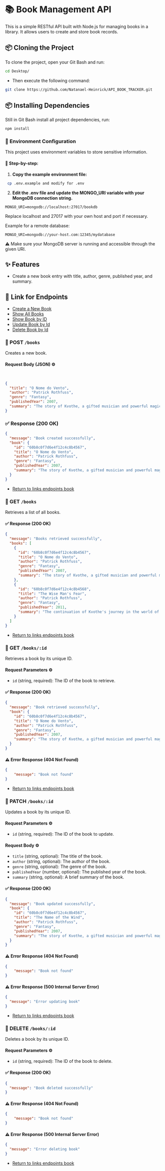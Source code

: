 
# 📚 Book Management API

This is a simple RESTful API built with Node.js for managing books in a library. It allows users to create and store book records.


## 📦  Cloning the Project

To clone the project, open your Git Bash and run:

```bash
cd Desktop/
``` 

- Then execute the following command:

```bash
git clone https://github.com/Natanael-Heinrick/API_BOOK_TRACKER.git
```

## 📦 Installing Dependencies

Still in Git Bash install all project dependencies, run:

```bash
npm install
```

### 🔐 Environment Configuration

This project uses environment variables to store sensitive information.

#### 📝 Step-by-step:

1. **Copy the example environment file:**

```bash
 cp .env.example and modify for .env
```

2. **Edit the .env file and update the MONGO_URI variable with your MongoDB connection string.**

```env
MONGO_URI=mongodb://localhost:27017/bookdb
```

Replace localhost and 27017 with your own host and port if necessary.

Example for a remote database:

```env
MONGO_URI=mongodb://your-host.com:12345/mydatabase
```

⚠️ Make sure your MongoDB server is running and accessible through the given URI.

## ✨ Features

- Create a new book entry with title, author, genre, published year, and summary.



## 📌 Link for Endpoints
<a name="return-to-links-page-book"></a>
- [Create a New Book](#create-a-new-book)
- [Show All Books](#get-all-cards)
- [Show Book by ID](#get-book-by-id)
- [Update Book by Id](#update-book-by-id)
- [Delete Book by Id](#delete-book-by-id)


### 🔹 POST `/books`
<a name="create-a-new-book"></a>
Creates a new book.

#### Request Body (JSON) ⚙️

```json


{
  "title": "O Nome do Vento",
  "author": "Patrick Rothfuss",
  "genre": "Fantasy",
  "publishedYear": 2007,
  "summary": "The story of Kvothe, a gifted musician and powerful magician."
}
```

### ✅ Response (200 OK)

```json
{
  "message": "Book created successfully",
  "book": {
    "id": "60b8c0f7d6e4f12c4c8b4567",
    "title": "O Nome do Vento",
    "author": "Patrick Rothfuss",
    "genre": "Fantasy",
    "publishedYear": 2007,
    "summary": "The story of Kvothe, a gifted musician and powerful magician."
  }
}
```
- [Return to links endpoints book](#return-to-links-page-book)

### 🔹 GET `/books`
<a name="get-all-book"></a>
Retrieves a list of all books.

#### ✅ Response (200 OK)

```json
{
  "message": "Books retrieved successfully",
  "books": [
    {
      "id": "60b8c0f7d6e4f12c4c8b4567",
      "title": "O Nome do Vento",
      "author": "Patrick Rothfuss",
      "genre": "Fantasy",
      "publishedYear": 2007,
      "summary": "The story of Kvothe, a gifted musician and powerful magician."
    },
    {
      "id": "60b8c0f7d6e4f12c4c8b4568",
      "title": "The Wise Man's Fear",
      "author": "Patrick Rothfuss",
      "genre": "Fantasy",
      "publishedYear": 2011,
      "summary": "The continuation of Kvothe's journey in the world of magic and power."
    }
  ]
}
```

- [Return to links endpoints book](#return-to-links-page-book)

### 🔹 GET `/books/:id`
<a name="get-book-by-id"></a>

Retrieves a book by its unique ID.

#### Request Parameters ⚙️

- `id` (string, required): The ID of the book to retrieve.

#### ✅ Response (200 OK)

```json
{
  "message": "Book retrieved successfully",
  "book": {
    "id": "60b8c0f7d6e4f12c4c8b4567",
    "title": "O Nome do Vento",
    "author": "Patrick Rothfuss",
    "genre": "Fantasy",
    "publishedYear": 2007,
    "summary": "The story of Kvothe, a gifted musician and powerful magician."
  }
}
```

#### ⚠️ Error Response (404 Not Found)


```json
{
    "message": "Book not found"
}
```

- [Return to links endpoints book](#return-to-links-page-book)

### 🔹 PATCH `/books/:id`
<a name="update-book-by-id"></a>

Updates a book by its unique ID.

#### Request Parameters ⚙️

- `id` (string, required): The ID of the book to update.

#### Request Body ⚙️

- `title` (string, optional): The title of the book.
- `author` (string, optional): The author of the book.
- `genre` (string, optional): The genre of the book.
- `publishedYear` (number, optional): The published year of the book.
- `summary` (string, optional): A brief summary of the book.

#### ✅ Response (200 OK)

```json
{
  "message": "Book updated successfully",
  "book": {
    "id": "60b8c0f7d6e4f12c4c8b4567",
    "title": "The Name of the Wind",
    "author": "Patrick Rothfuss",
    "genre": "Fantasy",
    "publishedYear": 2007,
    "summary": "The story of Kvothe, a gifted musician and powerful magician."
  }
}
```

#### ⚠️ Error Response (404 Not Found)


```json
{
    "message": "Book not found"
}
```

#### ⚠️ Error Response (500 Internal Server Error)

```json
{
  "message": "Error updating book"
}

```

- [Return to links endpoints book](#return-to-links-page-book)

### 🔹 DELETE `/books/:id`
<a name="delete-book-by-id"></a>

Deletes a book by its unique ID.

#### Request Parameters ⚙️

- `id` (string, required): The ID of the book to delete.

#### ✅ Response (200 OK)

```json
{
  "message": "Book deleted successfully"
}
```

#### ⚠️ Error Response (404 Not Found)


```json
{
    "message": "Book not found"
}
```

#### ⚠️ Error Response (500 Internal Server Error)

```json
{
  "message": "Error deleting book"
}

```
- [Return to links endpoints book](#return-to-links-page-book)